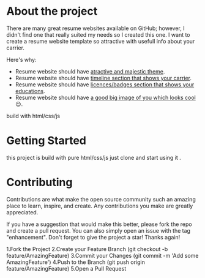 # About the project

There are many great resume websites available on GitHub; however, I didn't find one that really suited my needs so I created this one. I want to create a resume website template so attractive with usefull info about your carrier.





Here's why:

- Resume website should have <ins>atractive and majestic theme</ins>.
- Resume website should have <ins>timeline section that shows your carrier</ins>.
- Resume website should have <ins>licences/badges section that shows your educations</ins>.
- Resume website should have <ins> a good big image of you which looks cool</ins> 😉.


build with html/css/js







# Getting Started

this project is build with pure html/css/js just clone and start using it .






# Contributing

Contributions are what make the open source community such an amazing place to learn, inspire, and create. Any contributions you make are greatly appreciated.

If you have a suggestion that would make this better, please fork the repo and create a pull request. You can also simply open an issue with the tag "enhancement". Don't forget to give the project a star! Thanks again!

1.Fork the Project
2.Create your Feature Branch (git checkout -b feature/AmazingFeature)
3.Commit your Changes (git commit -m 'Add some AmazingFeature')
4.Push to the Branch (git push origin feature/AmazingFeature)
5.Open a Pull Request


